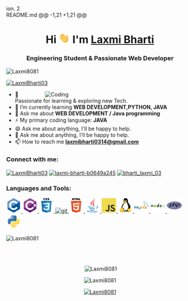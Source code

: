 ion.
 2  
README.md
@@ -1,21 +1,21 @@
<h1 align="center">Hi <img src="https://raw.githubusercontent.com/ABSphreak/ABSphreak/master/gifs/Hi.gif" width="30px"> I'm <a href="http://ardourdiaries.herokuapp.com/">Laxmi Bharti</a></h1>
<h3 align="center">Engineering Student & Passionate Web Developer</h3>
<!--- <p align="center"><img alt="banner" src="https://pbs.twimg.com/profile_banners/1355523717116219393/1656656306/1080x360" /></p> -->
<p align="left"> <img src="https://komarev.com/ghpvc/?username=Laxmi8081&label=Profile%20views&color=0e75b6&style=flat" alt="Laxmi8081" /> </p>
<p align="left"> <a href="https://twitter.com/LaxmiBharti03" target="blank"><img src="https://img.shields.io/twitter/follow/LaxmiBharti03?logo=twitter&style=for-the-badge" alt="LaxmiBharti03" /></a> </p>

<img align="right" alt="Coding" width="400" src="https://cdn.dribbble.com/users/2646423/screenshots/5507196/computer.gif">

- 🔭 Passionate for learning & exploring new Tech.
- 🌱 I’m currently learning **WEB DEVELOPMENT,PYTHON, JAVA**
- 💬 Ask me about **WEB DEVELOPMENT / Java programming**
- ⚡ My primary coding language: **JAVA**
- 😄 Ask me about anything, I'll be happy to help.
- 🙂 Ask me about anything, I'll be happy to help.
- 📫 How to reach me **laxmibharti0314@gmail.com**

<h3 align="left">Connect with me:</h3>
<p align="left">
<a href="https://twitter.com/LaxmiBharti03" target="blank"><img align="center" src="https://raw.githubusercontent.com/rahuldkjain/github-profile-readme-generator/master/src/images/icons/Social/twitter.svg" alt="LaxmiBharti03" height="30" width="40" /></a>
<a href="https://linkedin.com/in/laxmi-bharti-b0649a245" target="blank"><img align="center" src="https://raw.githubusercontent.com/rahuldkjain/github-profile-readme-generator/master/src/images/icons/Social/linked-in-alt.svg" alt="laxmi-bharti-b0649a245" height="30" width="40" /></a>
<a href="https://instagram.com/bharti_laxmi_03" target="blank"><img align="center" src="https://raw.githubusercontent.com/rahuldkjain/github-profile-readme-generator/master/src/images/icons/Social/instagram.svg" alt="bharti_laxmi_03" height="30" width="40" /></a>
</p>
<h3 align="left">Languages and Tools:</h3>
<p align="left"> <a href="https://www.cprogramming.com/" target="_blank" rel="noreferrer"> <img src="https://raw.githubusercontent.com/devicons/devicon/master/icons/c/c-original.svg" alt="c" width="40" height="40"/> </a> <a href="https://www.w3schools.com/cs/" target="_blank" rel="noreferrer"> <img src="https://raw.githubusercontent.com/devicons/devicon/master/icons/csharp/csharp-original.svg" alt="csharp" width="40" height="40"/> </a> <a href="https://www.w3schools.com/css/" target="_blank" rel="noreferrer"> <img src="https://raw.githubusercontent.com/devicons/devicon/master/icons/css3/css3-original-wordmark.svg" alt="css3" width="40" height="40"/> </a> <a href="https://git-scm.com/" target="_blank" rel="noreferrer"> <img src="https://www.vectorlogo.zone/logos/git-scm/git-scm-icon.svg" alt="git" width="40" height="40"/> </a> <a href="https://www.w3.org/html/" target="_blank" rel="noreferrer"> <img src="https://raw.githubusercontent.com/devicons/devicon/master/icons/html5/html5-original-wordmark.svg" alt="html5" width="40" height="40"/> </a> <a href="https://www.java.com" target="_blank" rel="noreferrer"> <img src="https://raw.githubusercontent.com/devicons/devicon/master/icons/java/java-original.svg" alt="java" width="40" height="40"/> </a> <a href="https://developer.mozilla.org/en-US/docs/Web/JavaScript" target="_blank" rel="noreferrer"> <img src="https://raw.githubusercontent.com/devicons/devicon/master/icons/javascript/javascript-original.svg" alt="javascript" width="40" height="40"/> </a> <a href="https://www.linux.org/" target="_blank" rel="noreferrer"> <img src="https://raw.githubusercontent.com/devicons/devicon/master/icons/linux/linux-original.svg" alt="linux" width="40" height="40"/> </a> <a href="https://www.mysql.com/" target="_blank" rel="noreferrer"> <img src="https://raw.githubusercontent.com/devicons/devicon/master/icons/mysql/mysql-original-wordmark.svg" alt="mysql" width="40" height="40"/> </a> <a href="https://nodejs.org" target="_blank" rel="noreferrer"> <img src="https://raw.githubusercontent.com/devicons/devicon/master/icons/nodejs/nodejs-original-wordmark.svg" alt="nodejs" width="40" height="40"/> </a> <a href="https://www.php.net" target="_blank" rel="noreferrer"> <img src="https://raw.githubusercontent.com/devicons/devicon/master/icons/php/php-original.svg" alt="php" width="40" height="40"/> </a> <a href="https://www.python.org" target="_blank" rel="noreferrer"> <img src="https://raw.githubusercontent.com/devicons/devicon/master/icons/python/python-original.svg" alt="python" width="40" height="40"/> </a> </p>
<p><img align="left" src="https://github-readme-stats.vercel.app/api/top-langs?username=Laxmi8081&show_icons=true&locale=en&theme=onedark  " alt="Laxmi8081" /></p>
<br>
<br>
<br>
<br>
<p align="center" >&nbsp;<img src="https://github-readme-stats.vercel.app/api?username=Laxmi8081&show_icons=true&locale=en&theme=onedark" alt="Laxmi8081" /></p>
<p align="center"><img src="https://github-readme-streak-stats.herokuapp.com/?user=Laxmi8081&theme=tokyonight" alt="Laxmi8081" /></p>
<p align="center"> <a href="https://github.com/ryo-ma/github-profile-trophy"><img src="https://github-profile-trophy.vercel.app/?username=Laxmi8081&theme=juicyfresh" alt="Laxmi8081" /></a> </p>
